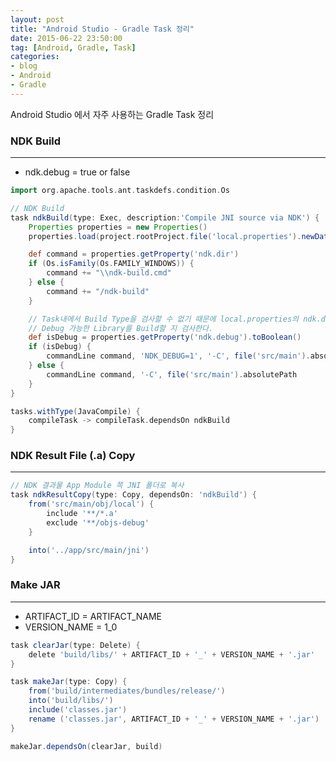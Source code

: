 ```yaml
---
layout: post
title: "Android Studio - Gradle Task 정리"
date: 2015-06-22 23:50:00
tag: [Android, Gradle, Task]
categories:
- blog
- Android
- Gradle
---
```


Android Studio 에서 자주 사용하는 Gradle Task 정리

<!--more-->

### NDK Build

- - -

- ndk.debug = true or false


```groovy
import org.apache.tools.ant.taskdefs.condition.Os

// NDK Build
task ndkBuild(type: Exec, description:'Compile JNI source via NDK') {
    Properties properties = new Properties()
    properties.load(project.rootProject.file('local.properties').newDataInputStream())

    def command = properties.getProperty('ndk.dir')
    if (Os.isFamily(Os.FAMILY_WINDOWS)) {
        command += "\\ndk-build.cmd"
    } else {
        command += "/ndk-build"
    }

    // Task내에서 Build Type을 검사할 수 없기 때문에 local.properties의 ndk.dir로
    // Debug 가능한 Library를 Build할 지 검사한다.
    def isDebug = properties.getProperty('ndk.debug').toBoolean()
    if (isDebug) {
        commandLine command, 'NDK_DEBUG=1', '-C', file('src/main').absolutePath
    } else {
        commandLine command, '-C', file('src/main').absolutePath
    }
}

tasks.withType(JavaCompile) {
    compileTask -> compileTask.dependsOn ndkBuild
}

```

### NDK Result File (.a) Copy

- - -


```groovy
// NDK 결과물 App Module 쪽 JNI 폴더로 복사
task ndkResultCopy(type: Copy, dependsOn: 'ndkBuild') {
    from('src/main/obj/local') {
        include '**/*.a'
        exclude '**/objs-debug'
    }

    into('../app/src/main/jni')
}
```

### Make JAR

- - -

- ARTIFACT_ID = ARTIFACT_NAME
- VERSION_NAME = 1_0


```groovy
task clearJar(type: Delete) {
    delete 'build/libs/' + ARTIFACT_ID + '_' + VERSION_NAME + '.jar'
}

task makeJar(type: Copy) {
    from('build/intermediates/bundles/release/')
    into('build/libs/')
    include('classes.jar')
    rename ('classes.jar', ARTIFACT_ID + '_' + VERSION_NAME + '.jar')
}

makeJar.dependsOn(clearJar, build)
```
